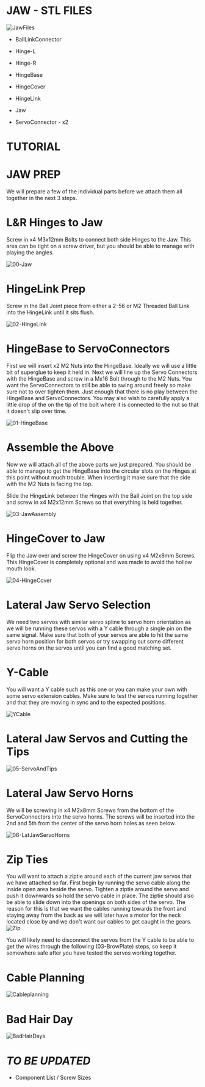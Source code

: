 JAW - STL FILES
=

![JawFiles](https://user-images.githubusercontent.com/81597534/183479150-c991de2e-8afb-4c7f-ba01-019cae687711.png)

- BallLinkConnector

- Hinge-L

- Hinge-R

- HingeBase

- HingeCover

- HingeLink

- Jaw

- ServoConnector - x2

TUTORIAL
= 

JAW PREP
=

We will prepare a few of the individual parts before we attach them all together in the next 3 steps.

L&R Hinges to Jaw
=
Screw in x4 M3x12mm Bolts to connect both side Hinges to the Jaw. This area can be tight on a screw driver, but you should be able to manage with playing the angles.

![00-Jaw](https://user-images.githubusercontent.com/81597534/183467555-c32bcf38-1af8-4a53-9acc-6a3016f88edb.png)

HingeLink Prep
=
Screw in the Ball Joint piece from either a 2-56 or M2 Threaded Ball Link into the HingeLink until it sits flush.

![02-HingeLink](https://user-images.githubusercontent.com/81597534/183464797-c5dd10a6-6462-44e6-ba61-9668360c5049.png)

HingeBase to ServoConnectors
=

First we will insert x2 M2 Nuts into the HingeBase. Ideally we will use a little bit of superglue to keep it held in. Next we will line up the Servo Connectors with the HingeBase and screw in a Mx16 Bolt through to the M2 Nuts. You want the ServoConnectors to still be able to swing around freely so make sure not to over tighten them. Just enough that there is no play between the HingeBase and ServoConnectors. You may also wish to carefully apply a little drop of the on the tip of the bolt where it is connected to the nut so that it doesn't slip over time.

![01-HingeBase](https://user-images.githubusercontent.com/81597534/183464934-72e2ff89-d336-4fad-b290-4da92b07d21c.png)

Assemble the Above
=

Now we will attach all of the above parts we just prepared. You should be able to manage to get the HingeBase into the circular slots on the Hinges at this point without much trouble. When inserting it make sure that the side with the M2 Nuts is facing the top. 

Slide the HingeLink between the Hinges with the Ball Joint on the top side and screw in x4 M2x12mm Screws so that everything is held together.

![03-JawAssembly](https://user-images.githubusercontent.com/81597534/183468667-86383bc4-b10d-4aaf-98a6-1dcafb92843e.png)


HingeCover to Jaw
= 

Flip the Jaw over and screw the HingeCover on using x4 M2x8mm Screws. This HingeCover is completely optional and was made to avoid the hollow mouth look.

![04-HingeCover](https://user-images.githubusercontent.com/81597534/183470158-0fed6902-6afb-44f3-854e-95c16b9e5881.png)

Lateral Jaw Servo Selection
=
We need two servos with similar servo spline to servo horn orientation as we will be running these servos with a Y cable through a single pin on the same signal. Make sure that both of your servos are able to hit the same servo horn position for both servos or try swapping out some different servo horns on the servos until you can find a good matching set. 

Y-Cable
= 
You will want a Y cable such as this one or you can make your own with some servo extension cables. Make sure to test the servos running together and that they are moving in sync and to the expected positions. 

![YCable](https://user-images.githubusercontent.com/81597534/183519057-1fa093bd-a743-479b-996e-29654be3ef37.png)

Lateral Jaw Servos and Cutting the Tips
=

![05-ServoAndTips](https://user-images.githubusercontent.com/81597534/183472510-9ffdbdef-a66c-4447-8437-46a982d744ad.png)

Lateral Jaw Servo Horns
=
We will be screwing in x4 M2x8mm Screws from the bottom of the ServoConnectors into the servo horns. The screws will be inserted into the 2nd and 5th from the center of the servo horn holes as seen below.

![06-LatJawServoHorns](https://user-images.githubusercontent.com/81597534/183493418-f49a0942-3061-4ca4-8441-9bb5b973f21f.png)

Zip Ties
=

You will want to attach a ziptie around each of the current jaw servos that we have attached so far. First begin by running the servo cable along the inside open area beside the servo. Tighten a ziptie around the servo and push it downwards so hold the servo cable in place. The ziptie should also be able to slide down into the openings on both sides of the servo. The reason for this is that we want the cables running towards the front and staying away from the back as we will later have a motor for the neck located close by and we don't want our cables to get caught in the gears.
![Zip](https://user-images.githubusercontent.com/81597534/183519041-8353d7ec-9a40-4bed-a6eb-a3b3caa52bce.png)

You will likely need to disconnect the servos from the Y cable to be able to get the wires through the following (03-BrowPlate) steps, so keep it somewhere safe after you have tested the servos working together.



Cable Planning
=
![Cableplanning](https://user-images.githubusercontent.com/81597534/183519089-99653fc9-c202-4c75-87dd-482cbe7d977c.png)

Bad Hair Day
=
![BadHairDays](https://user-images.githubusercontent.com/81597534/183519101-e2fa479a-aa26-48a1-a968-d0e3bbaa55b7.png)

*TO BE UPDATED*
=
- Component List / Screw Sizes
